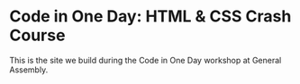 # Code in One Day: HTML & CSS Crash Course

This is the site we build during the Code in One Day workshop at General
Assembly.
